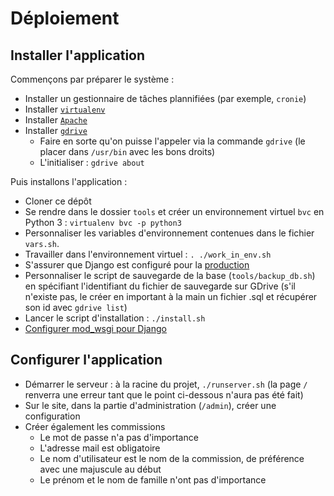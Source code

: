 # Déploiement

## Installer l'application

Commençons par préparer le système :

* Installer un gestionnaire de tâches plannifiées (par exemple, `cronie`)
* Installer [`virtualenv`](http://docs.python-guide.org/en/latest/dev/virtualenvs/)
* Installer [`Apache`](https://github.com/GrahamDumpleton/mod_wsgi#system-requirements)
* Installer [`gdrive`](https://github.com/prasmussen/gdrive)
    * Faire en sorte qu'on puisse l'appeler via la commande `gdrive` (le placer dans `/usr/bin` avec les bons droits)
    * L'initialiser : `gdrive about`

Puis installons l'application :

* Cloner ce dépôt
* Se rendre dans le dossier `tools` et créer un environnement virtuel `bvc` en Python 3 : `virtualenv bvc -p python3`
* Personnaliser les variables d'environnement contenues dans le fichier `vars.sh`.
* Travailler dans l'environnement virtuel : `. ./work_in_env.sh`
* S'assurer que Django est configuré pour la [production](https://docs.djangoproject.com/fr/1.10/howto/deployment/checklist/)
* Personnaliser le script de sauvegarde de la base (`tools/backup_db.sh`) en spécifiant l'identifiant du fichier de sauvegarde sur GDrive (s'il n'existe pas, le créer en important à la main un fichier .sql et récupérer son id avec `gdrive list`)
* Lancer le script d'installation : `./install.sh`
* [Configurer mod_wsgi pour Django](https://github.com/GrahamDumpleton/mod_wsgi#using-mod_wsgi-express-with-django)

## Configurer l'application

* Démarrer le serveur : à la racine du projet, `./runserver.sh` (la page `/` renverra une erreur tant que le point ci-dessous n'aura pas été fait)
* Sur le site, dans la partie d'administration (`/admin`), créer une configuration
* Créer également les commissions
    * Le mot de passe n'a pas d'importance
    * L'adresse mail est obligatoire
    * Le nom d'utilisateur est le nom de la commission, de préférence avec une majuscule au début
    * Le prénom et le nom de famille n'ont pas d'importance
